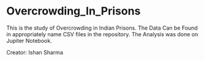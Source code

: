# Overcrowding_In_Prisons


This is the study of Overcrowding in Indian Prisons. The Data Can be Found in appropriately name CSV files in the repository. The Analysis was done on Jupiter Notebook. 


Creator: Ishan Sharma
